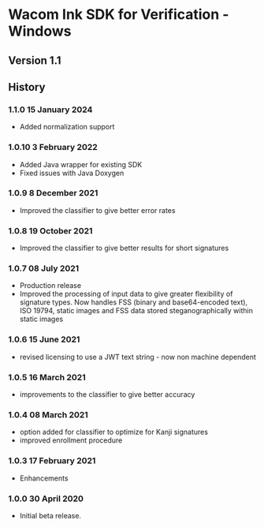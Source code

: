 # Wacom Ink SDK for Verification - Windows

## Version 1.1

## History

### 1.1.0 15 January 2024
  * Added normalization support


### 1.0.10 3 February 2022
  * Added Java wrapper for existing SDK
  * Fixed issues with Java Doxygen

### 1.0.9   8 December 2021
  * Improved the classifier to give better error rates

### 1.0.8   19 October 2021
  * Improved the classifier to give better results for short signatures

### 1.0.7   08 July 2021
  * Production release
  * Improved the processing of input data to give greater flexibility of signature types. 
    Now handles FSS (binary and base64-encoded text), ISO 19794, static images and FSS data stored steganographically within static images
  
### 1.0.6   15 June 2021
  *	revised licensing to use a JWT text string - now non machine dependent
  
### 1.0.5   16 March 2021
  *	improvements to the classifier to give better accuracy

### 1.0.4   08 March 2021
  *	option added for classifier to optimize for Kanji signatures
  * improved enrollment procedure

### 1.0.3   17 February 2021
  * Enhancements

### 1.0.0   30 April 2020
  * Initial beta release.
  

